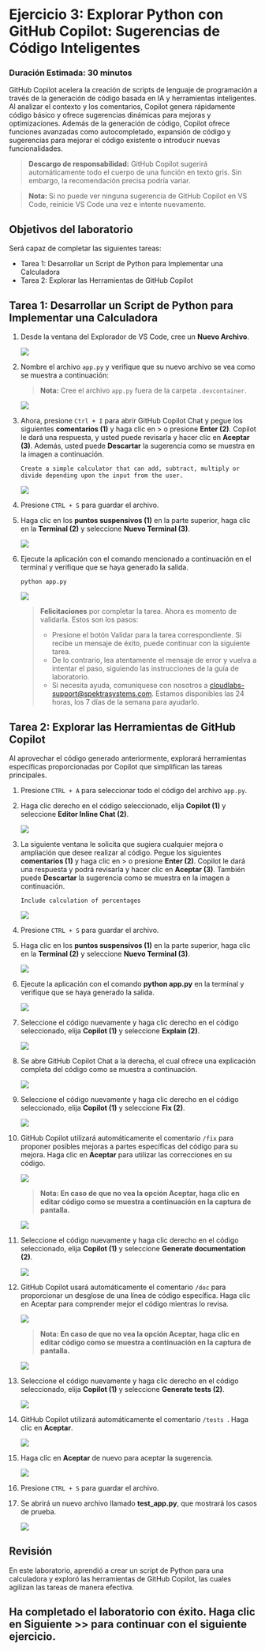 # Ejercicio 3: Explorar Python con GitHub Copilot: Sugerencias de Código Inteligentes

### Duración Estimada: 30 minutos

GitHub Copilot acelera la creación de scripts de lenguaje de programación a través de la generación de código basada en IA y herramientas inteligentes. Al analizar el contexto y los comentarios, Copilot genera rápidamente código básico y ofrece sugerencias dinámicas para mejoras y optimizaciones. Además de la generación de código, Copilot ofrece funciones avanzadas como autocompletado, expansión de código y sugerencias para mejorar el código existente o introducir nuevas funcionalidades.

> **Descargo de responsabilidad:** GitHub Copilot sugerirá automáticamente todo el cuerpo de una función en texto gris. Sin embargo, la recomendación precisa podría variar.

> **Nota:** Si no puede ver ninguna sugerencia de GitHub Copilot en VS Code, reinicie VS Code una vez e intente nuevamente.

## Objetivos del laboratorio

Será capaz de completar las siguientes tareas:

- Tarea 1: Desarrollar un Script de Python para Implementar una Calculadora
- Tarea 2: Explorar las Herramientas de GitHub Copilot

## Tarea 1: Desarrollar un Script de Python para Implementar una Calculadora

1. Desde la ventana del Explorador de VS Code, cree un **Nuevo Archivo**.

   ![](../media/py10.png)

2. Nombre el archivo `app.py` y verifique que su nuevo archivo se vea como se muestra a continuación:
   > **Nota:** Cree el archivo `app.py` fuera de la carpeta `.devcontainer`.

   ![](../media/app1.png)

3. Ahora, presione `Ctrl + I` para abrir GitHub Copilot Chat y pegue los siguientes **comentarios (1)** y haga clic en > o presione **Enter (2)**. Copilot le dará una respuesta, y usted puede revisarla y hacer clic en **Aceptar (3)**. Además, usted puede **Descartar** la sugerencia como se muestra en la imagen a continuación.
   
   ```
   Create a simple calculator that can add, subtract, multiply or divide depending upon the input from the user.
   ```

   ![](../media/hub66-1.png)

4. Presione `CTRL + S` para guardar el archivo.

5. Haga clic en los **puntos suspensivos (1)** en la parte superior, haga clic en la **Terminal (2)** y seleccione **Nuevo Terminal (3)**.

   ![](../media/190625(14).png)

6. Ejecute la aplicación con el comando mencionado a continuación en el terminal y verifique que se haya generado la salida.

   ```
   python app.py
   ```

   ![](../media/image.png)   

      > **Felicitaciones** por completar la tarea. Ahora es momento de validarla. Estos son los pasos:
      > - Presione el botón Validar para la tarea correspondiente. Si recibe un mensaje de éxito, puede continuar con la siguiente tarea.
      > - De lo contrario, lea atentamente el mensaje de error y vuelva a intentar el paso, siguiendo las instrucciones de la guía de laboratorio.
      > - Si necesita ayuda, comuníquese con nosotros a cloudlabs-support@spektrasystems.com. Estamos disponibles las 24 horas, los 7 días de la semana para ayudarlo.

      <validation step="37a79ae8-73af-4ce6-a2f0-c3895b352cd3" />

## Tarea 2: Explorar las Herramientas de GitHub Copilot

Al aprovechar el código generado anteriormente, explorará herramientas específicas proporcionadas por Copilot que simplifican las tareas principales.

1. Presione `CTRL + A` para seleccionar todo el código del archivo `app.py`.

2. Haga clic derecho en el código seleccionado, elija **Copilot (1)** y seleccione **Editor Inline Chat (2)**.

      ![](../media/app.py.png)

3. La siguiente ventana le solicita que sugiera cualquier mejora o ampliación que desee realizar al código. Pegue los siguientes **comentarios (1)** y haga clic en > o presione **Enter (2)**. Copilot le dará una respuesta y podrá revisarla y hacer clic en **Aceptar (3)**. También puede **Descartar** la sugerencia como se muestra en la imagen a continuación.

   ```
   Include calculation of percentages
   ```
   
   ![](../media/py4.png)

4. Presione `CTRL + S` para guardar el archivo.

5. Haga clic en los **puntos suspensivos (1)** en la parte superior, haga clic en la **Terminal (2)** y seleccione **Nuevo Terminal (3)**.

      ![](../media/190625(21).png)
   
6. Ejecute la aplicación con el comando **python app.py** en la terminal y verifique que se haya generado la salida.

      ![](../media/pythonapp.png)

7. Seleccione el código nuevamente y haga clic derecho en el código seleccionado, elija **Copilot (1)** y seleccione **Explain (2)**.

   ![](../media/explain.png)

8. Se abre GitHub Copilot Chat a la derecha, el cual ofrece una explicación completa del código como se muestra a continuación.

      ![](../media/hub65.png)

9. Seleccione el código nuevamente y haga clic derecho en el código seleccionado, elija **Copilot (1)** y seleccione **Fix (2)**.

   ![](../media/fix.png)

10. GitHub Copilot utilizará automáticamente el comentario `/fix` para proponer posibles mejoras a partes específicas del código para su mejora. Haga clic en **Aceptar** para utilizar las correcciones en su código.

      ![](../media/py7.png)

      >**Nota: En caso de que no vea la opción Aceptar, haga clic en editar código como se muestra a continuación en la captura de pantalla.**

      ![](../media/fix-code.png)

11. Seleccione el código nuevamente y haga clic derecho en el código seleccionado, elija **Copilot (1)** y seleccione **Generate documentation (2)**.

      ![](../media/docs.png)

12. GitHub Copilot usará automáticamente el comentario `/doc` para proporcionar un desglose de una línea de código específica. Haga clic en Aceptar para comprender mejor el código mientras lo revisa.

      ![](../media/py8.png)

      >**Nota: En caso de que no vea la opción Aceptar, haga clic en editar código como se muestra a continuación en la captura de pantalla.**

      ![](../media/doc-01.png)


13. Seleccione el código nuevamente y haga clic derecho en el código seleccionado, elija **Copilot (1)** y seleccione **Generate tests (2)**.

      ![](../media/tests1.png)

14. GitHub Copilot utilizará automáticamente el comentario `/tests `. Haga clic en **Aceptar**.

      ![](../media/E3T2S14-0303.png)
    
16. Haga clic en **Aceptar** de nuevo para aceptar la sugerencia. 

      ![](../media/E3T2S14.1-0303.png)
          
17. Presione `CTRL + S` para guardar el archivo.      

18. Se abrirá un nuevo archivo llamado **test_app.py**, que mostrará los casos de prueba.

      ![](../media/190625(22).png)

## Revisión
En este laboratorio, aprendió a crear un script de Python para una calculadora y exploró las herramientas de GitHub Copilot, las cuales agilizan las tareas de manera efectiva.
  
## Ha completado el laboratorio con éxito. Haga clic en **Siguiente >>** para continuar con el siguiente ejercicio.
